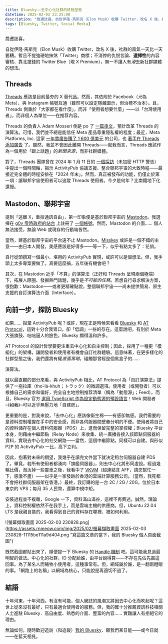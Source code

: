 ```yaml
---
title: Bluesky——去中心化社群的終極型態
datetime: 2025-02-03 23:25:00
description: "喬遷誌喜。自從伊隆·馬斯克（Elon Musk）收購 Twitter，改名 X 後，社群的風氣一天比一天要糟。暫且不提強硬地抹煞「Twitter」商標；不消停的仇恨言論、選擇性的內容審核、靠北搶錢的 Twitter Blue（現 X Premium），無一不讓人有滾去新社群媒體的想法。"
tags: [Bluesky, Twitter, Social Media]
---
```


喬遷誌喜。

自從伊隆·馬斯克（Elon Musk）收購 Twitter，改名 X 後，社群的風氣一天比一天要糟。暫且不提強硬地抹煞「Twitter」商標；不消停的仇恨言論、**選擇性**的內容審核、靠北搶錢的 Twitter Blue（現 X Premium），無一不讓人有*滾*去新社群媒體的想法。

## Threads

[Threads](https://threads.net) 應該是目前最夯的 X 替代品。然而，其依附於 Facebook（*元*為 Meta）、與 Instagram 帳號互通（雖然可以設定隱藏圖示，但治標不治本）。且，Threads 側重於「大家都在看什麼」，而非「使用者想要什麼」——以「台灣使用者」，而非個人為單位——在推荐內容。

Threads 的負責人 Adam Mosseri 倒是 po 了 [一篇串文](https://www.fixthreads.net/@mosseri/post/C3IjTzGvk6_)，預計改革 Threads 的演算法。可惜，我們並不總是能信任 Meta 產品尊重隱私權的程度；最近，Meta Platforms, Inc. 這家 [一年靠廣告賺了 1,600 億美元](https://www.statista.com/statistics/271258/facebooks-advertising-revenue-worldwide/) 的公司，也 [著手在 Threads 添加廣告](https://www.socialmediatoday.com/news/meta-launches-test-threads-ads/738317/) 了。雖然，我並不會因此離開 Threads——就我而言，Threads 應該作為一個用於「跟上話題」的*新聞來源*，而非社群媒體。

對了，Threads 團隊曾在 2024 年 1 月 11 日的 [一個採訪](http://plasticbag.org/archives/2024/01/how-threads-will-integrate-with-the-fediverse/)（未加密 HTTP 警告）中提出一個時間軸，揭示 ActivityPub 協議支援、整合聯邦宇宙的大致時程——最接近完全體的時程安排在「2024 年末」。然而，真正被發布的功能，仍僅止於第一項：讓聯邦宇宙使用者可以追蹤 Threads 使用者。今夕是何年？比南鐵地下化還慢。

## Mastodon、聯邦宇宙

提到「逃離 X，重拾通訊自由」，第一印象便是基於聯邦宇宙的 [Mastodon](https://joinmastodon.org/)。我選擇在 [g0v 零時政府的站台](https://g0v.social) 上註冊了 [一個帳號](https://g0v.social/@rm)。然而，Mastodon 的介面...... 個人無法接受，無論 Web 或現存的行動端皆然。

當然，建基於聯邦宇宙的平台遠不止 Mastodon。[Misskey](https://misskey-hub.net/tw/) 或許是一個不錯的主意——由日本人開發，美感應該是好得多——等一下，似乎有點太多了：花俏。

自行從頭撰寫一個最小、堪用的 ActivityPub 實現，或許可以是個想法。但，我手頭上太多專案要做了。真要這麼搞，五年後有機會吧？


其次，在 Mastodon 近乎「不算」的演算法（正好和 Threads 呈現兩個極端）下，拓展人際圈、發掘熱門話題，幾乎是*不可能的任務*。若想自行尋求解決方案，很抱歉：Mastodon——或者更精確點說，整個聯邦宇宙——尚未提供簡易、原生支援的自訂演算法介面（Interface）。

## 向前一步，探訪 Bluesky

如果…… 拋棄 ActivityPub 呢？或許，現在正是時候來看看 [Bluesky](https://bsky.app/) 和 [AT Protocol](https://atproto.com/)，這對十分合我胃口，卻「低調」一些的存在。這麼說吧，有別於 Meta 大張旗鼓、咄咄逼人的臉色，Bluesky 顯得溫和許多。

AT Protocol 的設計哲學要更注重去中心化和自主控制；因此，採用了一種更「模組化」的架構，讓開發者和使用者有機會自訂社群體驗。這意味著，在更多樣化的社群型態之後，我們還將有權*直面黑暗*，碰觸那曾經是個黑盒子的…… 

演算法。

就以最直觀的部分來看，與 ActivityPub 相比，AT Protocol 為「自訂演算法」提供了一拖拉庫（tho͘-lá-khuh；トラック）的微調選項。使用者（或開發者）可以根據自己的需求和偏好，完全自主地控制推荐清單（稱為「動態源」；Feed）。而且，Bluesky 官方 [選用 TypeScript 作為設定動態源的預設語言](https://github.com/bluesky-social/feed-generator)！Web 開發者~~（如我）~~可以近乎無壓力地「自建房」。

更重要的是，對我來說，「去中心化」應該像衛生棉——有感卻無感。我們需要的是資料控制權握在手中的安全感，而非各伺服器間壁壘分明的不便。使用者將自己的資料儲存在個人資料伺服器（PDS）上，進而保留完整的掌控權；Bluesky 平台本身，則藉由中繼節點（Relay Node）來收集、統一廣播各接入該節點伺服器的資料，實現去中心化的社交網路——當然，這個中繼節點，同樣可以自建。與形似 P2P 的 ActivityPub 一比，高下立判。

因此，抱著對未來的期望，我幾乎在讀完文件當下就決定租台伺服器自建 PDS 了。畢竟，若所有使用者都湧向「旗艦伺服器」，則去中心化將形同虛設。經過幾輪比價，淘汰掉一些靈車之後，我看中了 [VKVM](https://www.vkvm.info/aff/RFLZXQCU)（超連結含 AFF，請您幫忙一下，感激不盡）——似乎是一家發跡於香港的雲端計算服務公司。（當然，我死都不會把社群伺服器架在香港。）最終，我訂購的是一台 2C / 2G / 20G，位於日本東京的 VPS；每月 35 人民幣，還算中規中矩。

安裝過程並不複雜，Google 一下，資料滿山滿谷，這裡不再贅述。誠然，理論上，資料控制權依然不在我手上，而是雲端主機的供應商。但，Ubuntu 22.04 LTS 是我親自裝的，我看得到自己的資料存在哪裡、被如何利用。

![螢幕擷取畫面 2025-02-03 230828.png](https://assets.rnmeow.com/img/2025/02/螢幕擷取畫面 2025-02-03 230828-11115be111a9d404.png "寫這篇文章的當下，我的 Bluesky 個人頁面截圖")

既然截圖都貼出來了，順便提一下 Bluesky 的 [Handle 機制](https://bsky.social/about/blog/4-28-2023-domain-handle-tutorial) 吧。這可能我見過最明智的做法。中心化的社群，ID 分配給誰，由平台說得算——不存在先佔先贏這回事。為了某名人而犧牲小使用者，這種事常有。但，網域屬於誰，是一翻兩瞪眼的事。「網路上的名稱」以網域為核心，只能說是再適切不過了。

## 結語

十年河東，十年河西。有沒有可能，個人網誌的風潮又將因去中心化而吹起呢？這世上從來沒有最好，只有最適合使用者的服務。但，我的確十分推薦資訊科技相關人士進駐 Bluesky．高自由度、熟悉的介面、豐富的內容…… 實難讓人有拒絕它的理由。

無論如何，隨時歡迎造訪（和追蹤）[我的 Bluesky](https://bsky.app/profile/rnmeow.com)．願我們某日能——或今日就——在藍天相見。

  

